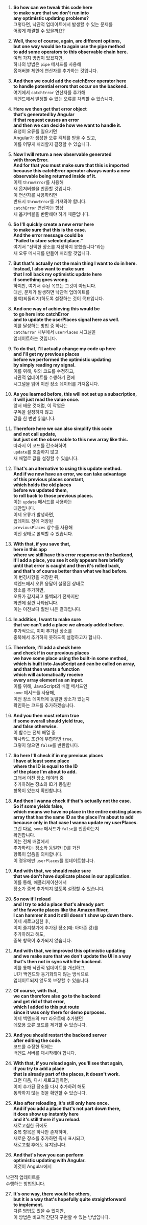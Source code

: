 1. **So how can we tweak this code here**  
   **to make sure that we don't run into**  
   **any optimistic updating problems?**  
   그렇다면, 낙관적 업데이트에서 발생할 수 있는 문제를  
   어떻게 해결할 수 있을까요?

2. **Well, there of course, again, are different options,**  
   **but one way would be to again use the pipe method**  
   **to add some operators to this observable chain here.**  
   여러 가지 방법이 있겠지만,  
   하나의 방법은 `pipe` 메서드를 사용해  
   옵저버블 체인에 연산자를 추가하는 것입니다.

3. **And then we could add the catchError operator here**  
   **to handle potential errors that occur on the backend.**  
   여기에서 `catchError` 연산자를 추가해  
   백엔드에서 발생할 수 있는 오류를 처리할 수 있습니다.

4. **Here we then get that error object**  
   **that's generated by Angular**  
   **if that request causes an error**  
   **and then we can decide how we want to handle it.**  
   요청이 오류를 일으키면  
   Angular가 생성한 오류 객체를 받을 수 있고,  
   이를 어떻게 처리할지 결정할 수 있습니다.

5. **Now I will return a new observable generated**  
   **with throwError.**  
   **And for that you must make sure that this is imported**  
   **because this catchError operator always wants a new**  
   **observable being returned inside of it.**  
   이제 `throwError`를 사용해  
   새 옵저버블을 반환할 것입니다.  
   이 연산자를 사용하려면  
   반드시 `throwError`를 가져와야 합니다.  
   `catchError` 연산자는 항상  
   새 옵저버블을 반환해야 하기 때문입니다.

6. **So I'll quickly create a new error here**  
   **to make sure that this is the case.**  
   **And the error message could be**  
   **"Failed to store selected place."**  
   여기서 "선택한 장소를 저장하지 못했습니다"라는  
   새 오류 메시지를 만들어 처리할 것입니다.

7. **But that's actually not the main thing I want to do in here.**  
   **Instead, I also want to make sure**  
   **that I roll back my optimistic update here**  
   **if something goes wrong.**  
   하지만, 여기서 주된 목표는 그것이 아닙니다.  
   대신, 문제가 발생하면 낙관적 업데이트를  
   롤백(되돌리기)하도록 설정하는 것이 목표입니다.

8. **And one way of achieving this would be**  
   **to go here into catchError**  
   **and to update the userPlaces signal here as well.**  
   이를 달성하는 방법 중 하나는  
   `catchError` 내부에서 `userPlaces` 시그널을  
   업데이트하는 것입니다.

9. **To do that, I'll actually change my code up here**  
   **and I'll get my previous places**  
   **before we performed the optimistic updating**  
   **by simply reading my signal.**  
   이를 위해, 위의 코드를 수정하고,  
   낙관적 업데이트를 수행하기 전에  
   시그널을 읽어 이전 장소 데이터를 가져옵니다.

10. **As you learned before, this will not set up a subscription,**  
    **it will just read the value once.**  
    앞서 배운 것처럼, 이 작업은  
    구독을 설정하지 않고  
    값을 한 번만 읽습니다.

11. **Therefore here we can also simplify this code**  
    **and not call update,**  
    **but just set the observable to this new array like this.**  
    따라서 이 코드를 간소화하여  
    `update`를 호출하지 않고  
    새 배열로 값을 설정할 수 있습니다.

12. **That's an alternative to using this update method.**  
    **And if we now have an error, we can take advantage**  
    **of this previous places constant,**  
    **which holds the old places**  
    **before we updated them,**  
    **to roll back to those previous places.**  
    이는 `update` 메서드를 사용하는  
    대안입니다.  
    이제 오류가 발생하면,  
    업데이트 전에 저장된  
    `previousPlaces` 상수를 사용해  
    이전 상태로 롤백할 수 있습니다.

13. **With that, if you save that,**  
    **here in this app**  
    **where we still have this error response on the backend,**  
    **if I add a place, you see it only appears here briefly**  
    **until that error is caught and then it's rolled back,**  
    **and that's of course better than what we had before.**  
    이 변경사항을 저장한 뒤,  
    백엔드에서 오류 응답이 설정된 상태로  
    장소를 추가하면,  
    오류가 감지되고 롤백되기 전까지만  
    화면에 잠깐 나타납니다.  
    이는 이전보다 훨씬 나은 결과입니다.

14. **In addition, I want to make sure**  
    **that we can't add a place we already added before.**  
    추가적으로, 이미 추가된 장소를  
    중복해서 추가하지 못하도록 설정하고자 합니다.

15. **Therefore, I'll add a check here**  
    **and check if in our previous places**  
    **we have some place using the built-in some method,**  
    **which is built into JavaScript and can be called on array,**  
    **and that then wants a function**  
    **which will automatically receive**  
    **every array element as an input.**  
    이를 위해, JavaScript의 배열 메서드인  
    `some` 메서드를 사용해,  
    이전 장소 데이터에 동일한 장소가 있는지  
    확인하는 코드를 추가하겠습니다.

16. **And you then must return true**  
    **if some overall should yield true,**  
    **and false otherwise.**  
    이 함수는 전체 배열 중  
    하나라도 조건에 부합하면 `true`,  
    그렇지 않으면 `false`를 반환합니다.

17. **So here I'll check if in my previous places**  
    **I have at least some place**  
    **where the ID is equal to the ID**  
    **of the place I'm about to add.**  
    그래서 이전 장소 데이터 중  
    추가하려는 장소와 ID가 동일한  
    항목이 있는지 확인합니다.

18. **And then I wanna check if that's actually not the case.**  
    **So if some yields false,**  
    **which means we have no place in the entire existing places**  
    **array that has the same ID as the place I'm about to add**  
    **because only in that case I wanna update my userPlaces.**  
    그런 다음, `some` 메서드가 `false`를 반환하는지  
    확인합니다.  
    이는 전체 배열에서  
    추가하려는 장소와 동일한 ID를 가진  
    항목이 없음을 의미합니다.  
    이 경우에만 `userPlaces`를 업데이트합니다.

19. **And with that, we should make sure**  
    **that we don't have duplicate places in our application.**  
    이를 통해, 애플리케이션에서  
    장소가 중복 추가되지 않도록 설정할 수 있습니다.

20. **So now if I reload**  
    **and I try to add a place that's already part**  
    **of the favorite places like the Amazon River,**  
    **I can hammer it and it still doesn't show up down there.**  
    이제 새로고침한 후,  
    이미 즐겨찾기에 추가된 장소(예: 아마존 강)를  
    추가하려고 해도,  
    중복 항목이 추가되지 않습니다.

21. **And with that, we improved this optimistic updating**  
    **and we make sure that we don't update the UI in a way**  
    **that's then not in sync with the backend.**  
    이를 통해 낙관적 업데이트를 개선하고,  
    UI가 백엔드와 동기화되지 않는 방식으로  
    업데이트되지 않도록 보장할 수 있습니다.

22. **Of course, with that,**  
    **we can therefore also go to the backend**  
    **and get rid of that error,**  
    **which I added to this put route**  
    **since it was only there for demo purposes.**  
    이제 백엔드의 `PUT` 라우트에 추가했던  
    데모용 오류 코드를 제거할 수 있습니다.

23. **And you should restart the backend server**  
    **after editing the code.**  
    코드를 수정한 뒤에는  
    백엔드 서버를 재시작해야 합니다.

24. **With that, if you reload again, you'll see that again,**  
    **if you try to add a place**  
    **that is already part of the places, it doesn't work.**  
    그런 다음, 다시 새로고침하면,  
    이미 추가된 장소를 다시 추가하려 해도  
    동작하지 않는 것을 확인할 수 있습니다.

25. **Also after reloading, it's still only here once.**  
    **And if you add a place that's not part down there,**  
    **it does show up instantly here**  
    **and it's still there if you reload.**  
    새로고침한 뒤에도  
    중복 항목은 하나만 존재하며,  
    새로운 장소를 추가하면 즉시 표시되고,  
    새로고침 후에도 유지됩니다.

26. **And that's how you can perform**  
    **optimistic updating with Angular.**  
    이것이 Angular에서

낙관적 업데이트를  
수행하는 방법입니다.

27. **It's one way, there would be others,**  
    **but it is a way that's hopefully quite straightforward**  
    **to implement.**  
    다른 방법도 있을 수 있지만,  
    이 방법은 비교적 간단히 구현할 수 있는 방법입니다.  
